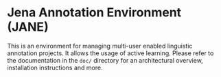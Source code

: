 # Jena Annotation Environment (JANE)

This is an environment for managing multi-user enabled linguistic annotation projects. It allows the usage of active learning. Please refer to the documentation in the `doc/` directory for an architectural overview, installation instructions and more.
